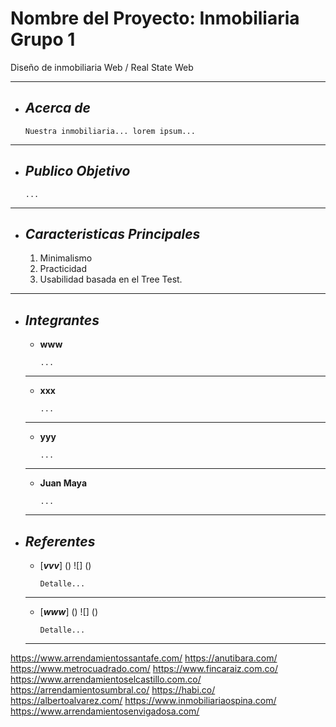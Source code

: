 # Nombre del Proyecto: Inmobiliaria Grupo 1
Diseño de inmobiliaria Web  / Real State Web
___

+ ## ___Acerca de___
    ```
    Nuestra inmobiliaria... lorem ipsum...
___

+ ## ___Publico Objetivo___
    ```
    ...
___

+ ## ___Caracteristicas Principales___
    1. Minimalismo
    2. Practicidad
    3. Usabilidad basada en el Tree Test.
___

+ ## ___Integrantes___

    - __www__

        ```
        ...
    ___

    - __xxx__

        ```
        ...
    ___

    - __yyy__

        ```
        ...
    ___

    - __Juan Maya__

        ```
        ...
    ___

+ ## ___Referentes___
    - [___vvv___]
        ()
        ![]
        ()
        ```
        Detalle...
    ___

    - [___www___]
        ()
        ![]
        ()
        ```
        Detalle...
    ___ 



https://www.arrendamientossantafe.com/
https://anutibara.com/
https://www.metrocuadrado.com/
https://www.fincaraiz.com.co/
https://www.arrendamientoselcastillo.com.co/
https://arrendamientosumbral.co/
https://habi.co/
https://albertoalvarez.com/
https://www.inmobiliariaospina.com/
https://www.arrendamientosenvigadosa.com/
